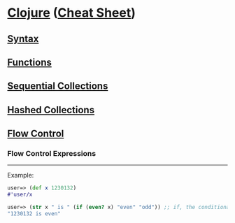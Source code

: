 # <a href="./README.md">Clojure</a> (<a href="https://clojure.org/api/cheatsheet">Cheat Sheet</a>)

## <a href="./Syntax.md">Syntax</a>

## <a href="./Functions.md">Functions</a>

## <a href="./Sequential_Collections.md">Sequential Collections</a>

## <a href="./Hashed_Collections.md">Hashed Collections</a>

## <a href="./Flow_Control.md">Flow Control</a>

### Flow Control Expressions

<hr>

Example:
```Clojure
user=> (def x 1230132)
#'user/x

user=> (str x " is " (if (even? x) "even" "odd")) ;; if, the conditional expression
"1230132 is even"
```

